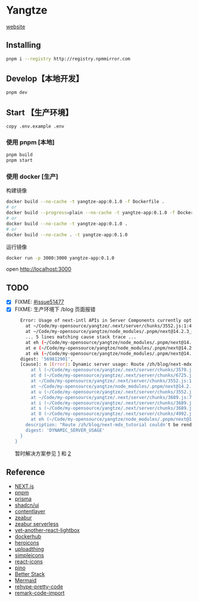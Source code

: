 # Yangtze

[website](https://yangtze.zeabur.app)

## Installing

```sh
pnpm i --registry http://registry.npmmirror.com
```

## Develop【本地开发】

```sh
pnpm dev
```

## Start 【生产环境】

`copy .env.example .env`

### 使用 pnpm [本地]

```sh
pnpm build
pnpm start
```

### 使用 docker [生产]

构建镜像

```sh
docker build --no-cache -t yangtze-app:0.1.0 -f Dockerfile .
# or
docker build --progress=plain --no-cache -t yangtze-app:0.1.0 -f Dockerfile .
# or
docker build --no-cache -t yangtze-app:0.1.0 .
# or
docker build --no-cache . -t yangtze-app:0.1.0
```

运行镜像

```sh
docker run -p 3000:3000 yangtze-app:0.1.0
```

open [http://localhost:3000](http://localhost:3000)

## TODO

- [x] FIXME: [#issue51477](https://github.com/vercel/next.js/issues/51477)
- [x] FIXME: 生产环境下 /blog 页面报错
  ```sh
    Error: Usage of next-intl APIs in Server Components currently opts into dynamic rendering. This limitation will eventually be lifted, but as a stopgap solution, you can use the `unstable_setRequestLocale` API to enable static rendering, see https://next-intl-docs.vercel.app/docs/getting-started/app-router-server-components#static-rendering
      at ~/Code/my-opensource/yangtze/.next/server/chunks/3552.js:1:41199
      at ~/Code/my-opensource/yangtze/node_modules/.pnpm/next@14.2.3_@opentelemetry+api@1.8.0_react-dom@18.3.1_react@18.3.1__react@18.3.1/node_modules/next/dist/compiled/next-server/app-page.runtime.prod.js:12:185493
      ... 5 lines matching cause stack trace ...
      at eh (~/Code/my-opensource/yangtze/node_modules/.pnpm/next@14.2.3_@opentelemetry+api@1.8.0_react-dom@18.3.1_react@18.3.1__react@18.3.1/node_modules/next/dist/compiled/next-server/app-page.runtime.prod.js:12:134786)
      at e (~/Code/my-opensource/yangtze/node_modules/.pnpm/next@14.2.3_@opentelemetry+api@1.8.0_react-dom@18.3.1_react@18.3.1__react@18.3.1/node_modules/next/dist/compiled/next-server/app-page.runtime.prod.js:12:137671)
      at ek (~/Code/my-opensource/yangtze/node_modules/.pnpm/next@14.2.3_@opentelemetry+api@1.8.0_react-dom@18.3.1_react@18.3.1__react@18.3.1/node_modules/next/dist/compiled/next-server/app-page.runtime.prod.js:12:138145) {
    digest: '569812901',
    [cause]: n [Error]: Dynamic server usage: Route /zh/blog/next-mdx_tutorial couldn't be rendered statically because it used headers. See more info here: https://nextjs.org/docs/messages/dynamic-server-error
        at l (~/Code/my-opensource/yangtze/.next/server/chunks/3570.js:1:56076)
        at d (~/Code/my-opensource/yangtze/.next/server/chunks/6725.js:30:24360)
        at ~/Code/my-opensource/yangtze/.next/server/chunks/3552.js:1:41101
        at ~/Code/my-opensource/yangtze/node_modules/.pnpm/next@14.2.3_@opentelemetry+api@1.8.0_react-dom@18.3.1_react@18.3.1__react@18.3.1/node_modules/next/dist/compiled/next-server/app-page.runtime.prod.js:12:185493
        at u (~/Code/my-opensource/yangtze/.next/server/chunks/3552.js:1:41941)
        at ~/Code/my-opensource/yangtze/.next/server/chunks/3689.js:7:3142
        at i (~/Code/my-opensource/yangtze/.next/server/chunks/3689.js:7:3145)
        at s (~/Code/my-opensource/yangtze/.next/server/chunks/3689.js:7:3933)
        at O (~/Code/my-opensource/yangtze/.next/server/chunks/4992.js:1:3527)
        at eh (~/Code/my-opensource/yangtze/node_modules/.pnpm/next@14.2.3_@opentelemetry+api@1.8.0_react-dom@18.3.1_react@18.3.1__react@18.3.1/node_modules/next/dist/compiled/next-server/app-page.runtime.prod.js:12:134786) {
      description: "Route /zh/blog/next-mdx_tutorial couldn't be rendered statically because it used headers. See more info here: https://nextjs.org/docs/messages/dynamic-server-error",
      digest: 'DYNAMIC_SERVER_USAGE'
    }
  }
  ```
  暂时解决方案参见 [1](https://github.com/amannn/next-intl/issues/521) 和 [2](https://github.com/amannn/next-intl/issues/663)

## Reference

- [NEXT.js](https://nextjs.org/)
- [pnpm](https://pnpm.io/)
- [prisma](https://www.prisma.io/docs)
- [shadcn/ui](https://github.com/shadcn-ui/ui)
- [contentlayer](https://contentlayer.dev/)
- [zeabur](https://zeabur.com/docs/zh-CN/guides/nodejs)
- [zeabur serverless](https://zeabur.com/docs/zh-CN/deploy/serverless)
- [yet-another-react-lightbox](https://yet-another-react-lightbox.com/)
- [dockerhub](https://hub.docker.com/_/node/tags)
- [heroicons](https://heroicons.com/micro)
- [uploadthing](https://uploadthing.com/)
- [simpleicons](https://simpleicons.org/)
- [react-icons](https://react-icons.github.io/react-icons/)
- [pino](https://getpino.io/#/)
- [Better Stack](https://betterstack.com/)
- [Mermaid](https://mermaid.js.org/syntax/sequenceDiagram.html)
- [rehype-pretty-code](https://rehype-pretty.pages.dev/#usage)
- [remark-code-import](https://github.com/kevin940726/remark-code-import)
